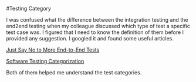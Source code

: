 #Testing Category

I was confused what the difference between the integration testing and the end2end testing when my colleague discussed which type of test a specific test case was. I figured that I need to know the definition of them before I provided any suggestion. I googled it and found some useful articles.

[Just Say No to More End-to-End Tests](https://testing.googleblog.com/2015/04/just-say-no-to-more-end-to-end-tests.html) 

[Software Testing Categorization](https://testing.googleblog.com/2009/07/software-testing-categorization.html)

Both of them helped me understand the test categories.
